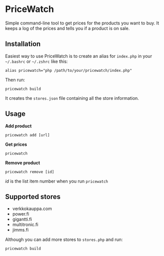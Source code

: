 # PriceWatch

Simple command-line tool to get prices for the products you want to buy. It keeps a log of the prices and tells you if a product is on sale.

## Installation

Easiest way to use PriceWatch is to create an alias for ```index.php``` in your ```~/.bashrc``` or ```~/.zshrc``` like this:

```shell
alias pricewatch="php /path/to/your/pricewatch/index.php"
```

Then run:

```shell
pricewatch build
```

It creates the ```stores.json``` file containing all the store information.

## Usage

**Add product**

```shell
pricewatch add [url]
```

**Get prices**

```shell
pricewatch
```

**Remove product**

```shell
pricewatch remove [id]
```

*id* is the list item number when you run ```pricewatch```

## Supported stores

- verkkokauppa.com
- power.fi
- gigantti.fi
- multitronic.fi
- jimms.fi

Although you can add more stores to ```stores.php``` and run:

```shell
pricewatch build
```


